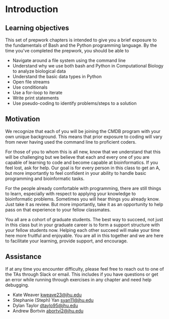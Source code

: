 


# Introduction

## Learning objectives

This set of prepwork chapters is intended to give you a brief exposure to the fundamentals of Bash and the Python programming language. By the time you've completed the prepwork, you should be able to

* Navigate around a file system using the command line
* Understand why we use both bash and Python in Computational Biology to analyze biological data
* Understand the basic data types in Python
* Open file streams
* Use conditionals
* Use a for-loop to iterate
* Write print statements
* Use pseudo-coding to identify problems/steps to a solution

## Motivation

We recognize that each of you will be joining the CMDB program with your own unique background. This means that prior exposure to coding will vary from never having used the command line to proficient coders.

For those of you to whom this is all new, know that we understand that this will be challenging but we believe that each and every one of you are capable of learning to code and become capable at bioinformatics. If you feel lost, ask for help. Our goal is for every person in this class to get an A, but more importantly to feel confident in your ability to handle basic programming and bioinformatic tasks.

For the people already comfortable with programming, there are still things to learn, especially with respect to applying your knowledge to bioinformatic problems. Sometimes you will hear things you already know. Just take it as review. But more importantly, take it as an opportunity to help pass on that experience to your fellow classmates.

You all are a cohort of graduate students. The best way to succeed, not just in this class but in your graduate career is to form a support structure with your fellow students now. Helping each other succeed will make your time here more fruitful and enjoyable. You are all in this together and we are here to facilitate your learning, provide support, and encourage.

## Assistance

If at any time you encounter difficulty, please feel free to reach out to one of the TAs through Slack or email. This includes if you have questions or get an error while running through exercises in any chapter and need help debugging.

* Kate Weaver kweave23@jhu.edu
* Stephanie (Steph) Yan syan11@jhu.edu
* Dylan Taylor dtaylo95@jhu.edu
* Andrew Bortvin abortvi2@jhu.edu
